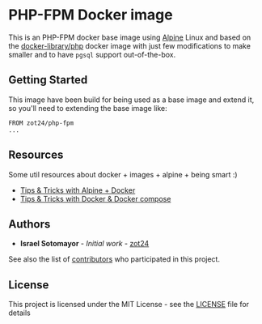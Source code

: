 # PHP-FPM Docker image

This is an PHP-FPM docker base image using [Alpine](http://alpinelinux.org/) Linux and based on the [docker-library/php](https://github.com/docker-library/php) docker image with just few modifications to make smaller and to have `pgsql` support out-of-the-box.

## Getting Started

This image have been build for being used as a base image and extend it, so you'll need to extending the base image like:

```
FROM zot24/php-fpm
...
```

## Resources

Some util resources about docker + images + alpine + being smart :)

* [Tips & Tricks with Alpine + Docker](http://blog.zot24.com/tips-tricks-with-alpine-docker/)
* [Tips & Tricks with Docker & Docker compose](http://blog.zot24.com/tips-tricks-docker/)

## Authors

* **Israel Sotomayor** - *Initial work* - [zot24](https://github.com/zot24)

See also the list of [contributors](https://github.com/zot24/docker-php-fpm/contributors) who participated in this project.

## License

This project is licensed under the MIT License - see the [LICENSE](https://github.com/zot24/docker-php-fpm/blob/master/LICENSE) file for details
